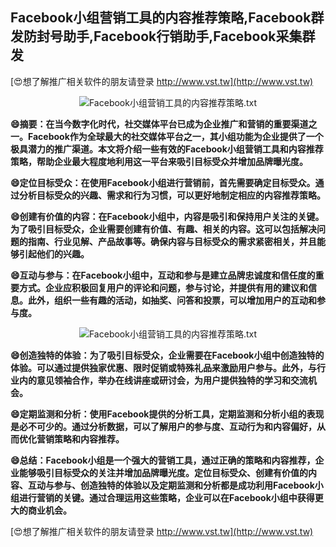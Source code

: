 ## **Facebook小组营销工具的内容推荐策略,Facebook群发防封号助手,Facebook行销助手,Facebook采集群发**

[😍想了解推广相关软件的朋友请登录 http://www.vst.tw](http://www.vst.tw)

 <center><img src="https://vst.tw/MP4/tuiguang/png/6.png" alt="Facebook小组营销工具的内容推荐策略.txt"></center>

**😄摘要：在当今数字化时代，社交媒体平台已成为企业推广和营销的重要渠道之一。Facebook作为全球最大的社交媒体平台之一，其小组功能为企业提供了一个极具潜力的推广渠道。本文将介绍一些有效的Facebook小组营销工具和内容推荐策略，帮助企业最大程度地利用这一平台来吸引目标受众并增加品牌曝光度。**

**😄定位目标受众：在使用Facebook小组进行营销前，首先需要确定目标受众。通过分析目标受众的兴趣、需求和行为习惯，可以更好地制定相应的内容推荐策略。**

**😄创建有价值的内容：在Facebook小组中，内容是吸引和保持用户关注的关键。为了吸引目标受众，企业需要创建有价值、有趣、相关的内容。这可以包括解决问题的指南、行业见解、产品故事等。确保内容与目标受众的需求紧密相关，并且能够引起他们的兴趣。**

**😄互动与参与：在Facebook小组中，互动和参与是建立品牌忠诚度和信任度的重要方式。企业应积极回复用户的评论和问题，参与讨论，并提供有用的建议和信息。此外，组织一些有趣的活动，如抽奖、问答和投票，可以增加用户的互动和参与度。**

 <center><img src="https://vst.tw/MP4/tuiguang/png/3.png" alt="Facebook小组营销工具的内容推荐策略.txt"></center>

**😄创造独特的体验：为了吸引目标受众，企业需要在Facebook小组中创造独特的体验。可以通过提供独家优惠、限时促销或特殊礼品来激励用户参与。此外，与行业内的意见领袖合作，举办在线讲座或研讨会，为用户提供独特的学习和交流机会。**

**😄定期监测和分析：使用Facebook提供的分析工具，定期监测和分析小组的表现是必不可少的。通过分析数据，可以了解用户的参与度、互动行为和内容偏好，从而优化营销策略和内容推荐。**

**😄总结：Facebook小组是一个强大的营销工具，通过正确的策略和内容推荐，企业能够吸引目标受众的关注并增加品牌曝光度。定位目标受众、创建有价值的内容、互动与参与、创造独特的体验以及定期监测和分析都是成功利用Facebook小组进行营销的关键。通过合理运用这些策略，企业可以在Facebook小组中获得更大的商业机会。**

[😍想了解推广相关软件的朋友请登录 http://www.vst.tw](http://www.vst.tw)



